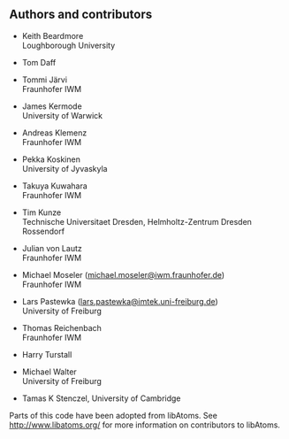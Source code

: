 Authors and contributors
------------------------

* Keith Beardmore  
  Loughborough University  

* Tom Daff

* Tommi Järvi  
  Fraunhofer IWM  

* James Kermode  
  University of Warwick  

* Andreas Klemenz  
  Fraunhofer IWM  

* Pekka Koskinen  
  University of Jyvaskyla  

* Takuya Kuwahara  
  Fraunhofer IWM

* Tim Kunze  
  Technische Universitaet Dresden, Helmholtz-Zentrum Dresden Rossendorf  
 
* Julian von Lautz  
  Fraunhofer IWM  

* Michael Moseler (michael.moseler@iwm.fraunhofer.de)  
  Fraunhofer IWM  

* Lars Pastewka (lars.pastewka@imtek.uni-freiburg.de)  
  University of Freiburg  

* Thomas Reichenbach  
  Fraunhofer IWM

* Harry Turstall

* Michael Walter  
  University of Freiburg

* Tamas K Stenczel, University of Cambridge

Parts of this code have been adopted from libAtoms.
See http://www.libatoms.org/ for more information on contributors to
libAtoms.
